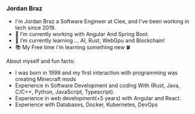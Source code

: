 ### Jordan Braz

- I'm Jordan Braz a Software Engineer at Ciee, and I've been working in tech since 2019.
- 🔭 I’m currently working with Angular And Spring Boot.
- 🌱 I’m currently learning ... AI, Rust, WebGpu and Blockchain!
- 📚 My Free time i'm learning something new 🍀
  
About myself and fun facts:

- I was born in 1999 and my first interaction with programming was creating Minecraft mods
- Experience in Software Development and coding With (Rust, Java, C/C++, Python, JavaScript, Typescript).
- Experience in web development(+5 years) with Angular and React.
- Experience with Databases, Docker, Kubernetes, DevOps
